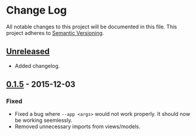 # Change Log
All notable changes to this project will be documented in this file.
This project adheres to [Semantic Versioning](http://semver.org/).

## [Unreleased]
- Added changelog.

## [0.1.5] - 2015-12-03
### Fixed
- Fixed a bug where `--app <args>` would not work properly. It should now be working seemlessly.
- Removed unnecessary imports from views/models.



[Unreleased]: https://github.com/olivierlacan/keep-a-changelog/compare/v0.3.0...HEAD
[0.1.5]: https://github.com/gabriel-card/saveall/compare/0.1.4...0.1.5
